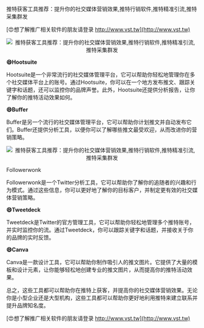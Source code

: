 推特获客工具推荐：提升你的社交媒体营销效果,推特行销软件,推特精准引流,推特采集群发

[😍想了解推广相关软件的朋友请登录 http://www.vst.tw](http://www.vst.tw)

 <center><img src="https://vst.tw/MP4/tuiguang/png/5.png" alt="推特获客工具推荐：提升你的社交媒体营销效果,推特行销软件,推特精准引流,推特采集群发"></center>

**😄Hootsuite**

Hootsuite是一个非常流行的社交媒体管理平台，它可以帮助你轻松地管理你在多个社交媒体平台上的账号。通过Hootsuite，你可以在一个地方发布推文、跟踪关键字和话题，还可以监控你的品牌声誉。此外，Hootsuite还提供分析报告，让你了解你的推特活动效果如何。

**😄Buffer**

Buffer是另一个流行的社交媒体管理平台，它可以帮助你计划推文并自动发布它们。Buffer还提供分析工具，以便你可以了解哪些推文最受欢迎，从而改进你的营销策略。

 <center><img src="https://vst.tw/MP4/tuiguang/png/1.png" alt="推特获客工具推荐：提升你的社交媒体营销效果,推特行销软件,推特精准引流,推特采集群发"></center>

Followerwonk

Followerwonk是一个Twitter分析工具，它可以帮助你了解你的追随者的兴趣和行为模式。通过这些信息，你可以更好地了解你的目标客户，并制定更有效的社交媒体营销策略。

**😄Tweetdeck**

Tweetdeck是Twitter的官方管理工具，它可以帮助你轻松地管理多个推特账号，并实时监控你的流。通过Tweetdeck，你可以跟踪关键字和话题，并接收关于你的品牌的实时反馈。

**😄Canva**

Canva是一款设计工具，它可以帮助你制作吸引人的推文图片。它提供了大量的模板和设计元素，让你能够轻松地创建专业的推文图片，从而提高你的推特活动效果。

总之，这些工具都可以帮助你在推特上获客，并提高你的社交媒体营销效果。无论你是小型企业还是大型机构，这些工具都可以帮助你更好地利用推特来建立联系并提升品牌知名度。

[😍想了解推广相关软件的朋友请登录 http://www.vst.tw](http://www.vst.tw)



